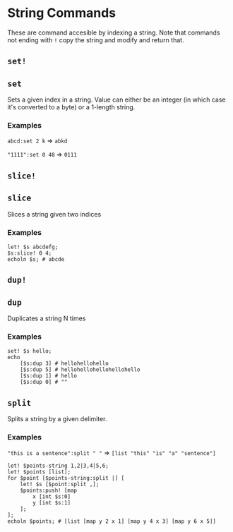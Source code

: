 # String Commands
These are command accesible by indexing a string. Note that commands not ending with `!` copy the string and modify and return that.
## `set!`
## `set`
Sets a given index in a string. Value can either be an integer (in which case it's converted to a byte) or a 1-length string.
### Examples
`abcd:set 2 k` => `abkd`

`"1111":set 0 48` => `0111`
## `slice!`
## `slice`
Slices a string given two indices
### Examples
```
let! $s abcdefg;
$s:slice! 0 4;
echoln $s; # abcde
```
## `dup!`
## `dup`
Duplicates a string N times
### Examples
```
set! $s hello;
echo
    [$s:dup 3] # hellohellohello
    [$s:dup 5] # hellohellohellohellohello
    [$s:dup 1] # hello
    [$s:dup 0] # ""
```
## `split`
Splits a string by a given delimiter.
### Examples
`"this is a sentence":split " "` => `[list "this" "is" "a" "sentence"]`

```
let! $points-string 1,2|3,4|5,6;
let! $points [list];
for $point [$points-string:split |] [
    let! $s [$point:split ,];
    $points:push! [map
        x [int $s:0]
        y [int $s:1]
    ];
];
echoln $points; # [list [map y 2 x 1] [map y 4 x 3] [map y 6 x 5]]
```
